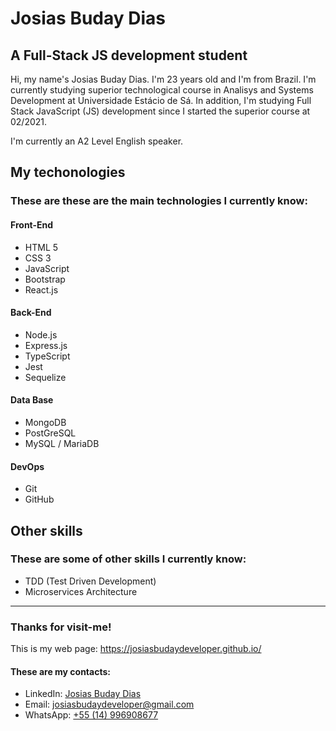 # Josias Buday Dias
## A Full-Stack JS development student
Hi, my name's Josias Buday Dias. I'm 23 years old and I'm from Brazil. I'm currently studying superior technological course in Analisys and Systems Development at Universidade Estácio de Sá. In addition, I'm studying Full Stack JavaScript (JS) development since I started the superior course at 02/2021.

I'm currently an A2 Level English speaker.

## My techonologies
### These are these are the main technologies I currently know:
#### Front-End
  - HTML 5 
  - CSS 3 
  - JavaScript 
  - Bootstrap
  - React.js

#### Back-End
  - Node.js
  - Express.js
  - TypeScript
  - Jest
  - Sequelize

#### Data Base
  - MongoDB
  - PostGreSQL
  - MySQL / MariaDB

#### DevOps
  - Git
  - GitHub
<!--   - Docker -->

<!-- #### Deploy
  - Amazon Web Services
  - Microsoft Azure -->

## Other skills
### These are some of other skills I currently know:
  - TDD (Test Driven Development)
  - Microservices Architecture

---

### Thanks for visit-me!
This is my web page: https://josiasbudaydeveloper.github.io/

#### These are my contacts:
  - LinkedIn: [Josias Buday Dias](https://www.linkedin.com/in/josias-buday-dias-b5a3a2253/)
  - Email: josiasbudaydeveloper@gmail.com
  - WhatsApp: [+55 (14) 996908677](https://wa.me/5514996908677)
